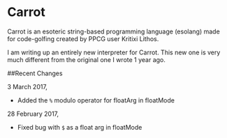 # Carrot

Carrot is an esoteric string-based programming language (esolang) made for code-golfing created by PPCG user Kritixi Lithos.

I am writing up an entirely new interpreter for Carrot. This new one is very much different from the original one I wrote 1 year ago.

##Recent Changes

3 March 2017,

 - Added the `%` modulo operator for floatArg in floatMode

28 February 2017,

 - Fixed bug with `$` as a float arg in floatMode
